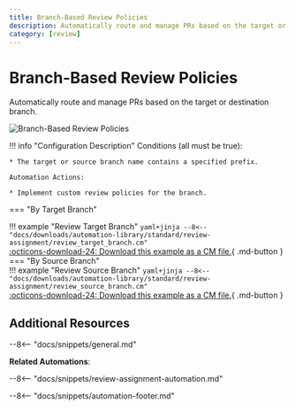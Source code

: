 ```yaml
---
title: Branch-Based Review Policies
description: Automatically route and manage PRs based on the target or destination branch.
category: [review]
---
```

# Branch-Based Review Policies


<!-- --8<-- [start:example]-->
Automatically route and manage PRs based on the target or destination branch.

![Branch-Based Review Policies](/automations/standard/review-assignment/review-branch/review-branch.png)

!!! info "Configuration Description"
    Conditions (all must be true):

    * The target or source branch name contains a specified prefix.

    Automation Actions:

    * Implement custom review policies for the branch.

=== "By Target Branch"
    <div class="automationExample" markdown="1">
    !!! example "Review Target Branch"
        ```yaml+jinja
        --8<-- "docs/downloads/automation-library/standard/review-assignment/review_target_branch.cm"
        ```
        <div class="result" markdown>
        <span>
        [:octicons-download-24: Download this example as a CM file.](/downloads/automation-library/standard/review-assignment/review_target_branch.cm){ .md-button }
        </span>
        </div>
    </div>
=== "By Source Branch"
    <div class="automationExample" markdown="1">
    !!! example "Review Source Branch"
        ```yaml+jinja
        --8<-- "docs/downloads/automation-library/standard/review-assignment/review_source_branch.cm"
        ```
        <div class="result" markdown>
        <span>
        [:octicons-download-24: Download this example as a CM file.](/downloads/automation-library/standard/review-assignment/review_source_branch.cm){ .md-button }
        </span>
        </div>
    </div>
<!-- --8<-- [end:example]-->

## Additional Resources

--8<-- "docs/snippets/general.md"

**Related Automations**:

--8<-- "docs/snippets/review-assignment-automation.md"

--8<-- "docs/snippets/automation-footer.md"
